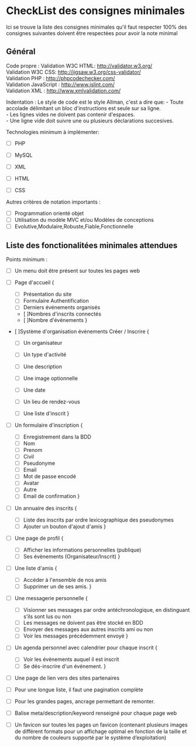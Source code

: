 CheckList des consignes minimales
==========================
Ici se trouve la liste des consignes minimales qu'il faut respecter
100% des consignes suivantes doivent être respectées pour avoir la note minimal

## Général ##
Code propre :
	Validation W3C HTML: http://validator.w3.org/  
	Validation W3C CSS:  http://jigsaw.w3.org/css-validator/  
	Validation PHP : http://phpcodechecker.com/  
	Validation JavaScript : http://www.jslint.com/  
	Validation XML : http://www.xmlvalidation.com/  

Indentation :
   Le style de code est le style Allman, c'est a dire que:
	- Toute accolade délimitant un bloc d'instructions est seule sur sa ligne.  
	- Les lignes vides ne doivent pas contenir d'espaces.  
	- Une ligne vide doit suivre une ou plusieurs déclarations succesives.  
	
Technologies minimum à implémenter:
- [ ] PHP
- [ ] MySQL
- [ ] XML
- [ ] HTML 
- [ ] CSS	


Autres critères de notation importants :

- [ ] Programmation orienté objet 
- [ ] Utilisation du modèle MVC et/ou Modèles de conceptions 
- [ ] Evolutive,Modulaire,Robuste,Fiable,Fonctionnelle

## Liste des fonctionalitées minimales attendues ##

Points minimum :
- [ ] Un menu doit être présent sur toutes les pages web

- [ ] Page d'accueil
{  
	- [ ] Présentation du site 
	- [ ] Formulaire Authentification
	- [ ] Derniers événements organisés
	- [ ]Nombres d'inscrits connectés
	- [ ]Nombre d'événements
}

- [ ]Système d'organisation évènements Créer / Inscrire
{  
	- [ ] Un organisateur 
	- [ ] Un type d'activité
	- [ ] Une description
	- [ ] Une image optionnelle
	- [ ] Une date
	- [ ] Un lieu de rendez-vous
	- [ ] Une liste d'inscrit
}


- [ ] Un formulaire d'inscription
{
	- [ ] Enregistrement dans la BDD
	- [ ] Nom
	- [ ] Prenom
	- [ ] Civil
	- [ ] Pseudonyme
	- [ ] Email
	- [ ] Mot de passe encodé
	- [ ] Avatar
	- [ ] Autre
	- [ ] Email de confirmation
}

- [ ] Un annuaire des inscrits
{
	- [ ] Liste des inscrits par ordre lexicographique des pseudonymes
	- [ ] Ajouter un bouton d'ajout d'amis
}

- [ ] Une page de profil
{
	- [ ] Afficher les informations personnelles (publique)
	- [ ] Ses évènements (Organisateur/Inscrit)
}

- [ ] Une liste d'amis
{
	- [ ] Accéder à l'ensemble de nos amis
	- [ ] Supprimer un de ses amis.
}
- [ ] Une messagerie personnelle
{
	- [ ] Visionner ses messages par ordre antéchronologique, en 
	distinguant s’ils sont lus ou non
	- [ ] Les messages ne doivent pas être stocké en BDD
	- [ ] Envoyer des messages aux autres inscrits ami ou non
	- [ ] Voir les messages précédemment envoyé
}

- [ ] Un agenda personnel avec calendrier pour chaque inscrit
{
	- [ ] Voir les événements auquel il est inscrit
	- [ ] Se dés-inscrire d'un événement.
}

- [ ] Une page de lien vers des sites partenaires
- [ ] Pour une longue liste, il faut une pagination complète 
- [ ] Pour les grandes pages, ancrage permettant de remonter.
- [ ] Balise meta/description/keyword renseigné pour chaque page web
- [ ] Un favicon sur toutes les pages un favicon (contenant  plusieurs images de différent formats pour un affichage optimal en 
fonction de la taille et du nombre de couleurs supporté par le système d’exploitation)







